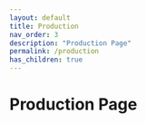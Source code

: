 ```yaml
---
layout: default
title: Production
nav_order: 3
description: "Production Page"
permalink: /production
has_children: true
---
```


# Production Page